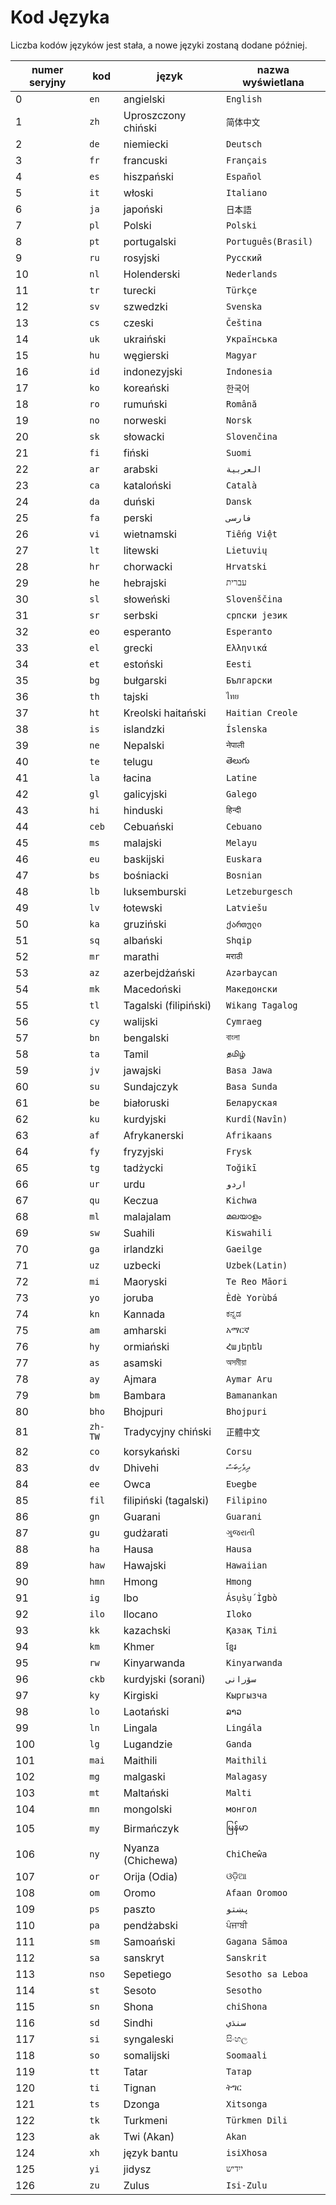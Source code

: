 # Kod Języka

Liczba kodów języków jest stała, a nowe języki zostaną dodane później.

| numer seryjny | kod | język | nazwa wyświetlana |
| - | - | - | - |
| 0 | `en` | angielski | `English` |
| 1 | `zh` | Uproszczony chiński | `简体中文` |
| 2 | `de` | niemiecki | `Deutsch` |
| 3 | `fr` | francuski | `Français` |
| 4 | `es` | hiszpański | `Español` |
| 5 | `it` | włoski | `Italiano` |
| 6 | `ja` | japoński | `日本語` |
| 7 | `pl` | Polski | `Polski` |
| 8 | `pt` | portugalski | `Português(Brasil)` |
| 9 | `ru` | rosyjski | `Русский` |
| 10 | `nl` | Holenderski | `Nederlands` |
| 11 | `tr` | turecki | `Türkçe` |
| 12 | `sv` | szwedzki | `Svenska` |
| 13 | `cs` | czeski | `Čeština` |
| 14 | `uk` | ukraiński | `Українська` |
| 15 | `hu` | węgierski | `Magyar` |
| 16 | `id` | indonezyjski | `Indonesia` |
| 17 | `ko` | koreański | `한국어` |
| 18 | `ro` | rumuński | `Română` |
| 19 | `no` | norweski | `Norsk` |
| 20 | `sk` | słowacki | `Slovenčina` |
| 21 | `fi` | fiński | `Suomi` |
| 22 | `ar` | arabski | `العربية` |
| 23 | `ca` | kataloński | `Català` |
| 24 | `da` | duński | `Dansk` |
| 25 | `fa` | perski | `فارسی` |
| 26 | `vi` | wietnamski | `Tiếng Việt` |
| 27 | `lt` | litewski | `Lietuvių` |
| 28 | `hr` | chorwacki | `Hrvatski` |
| 29 | `he` | hebrajski | `עברית` |
| 30 | `sl` | słoweński | `Slovenščina` |
| 31 | `sr` | serbski | `српски језик` |
| 32 | `eo` | esperanto | `Esperanto` |
| 33 | `el` | grecki | `Ελληνικά` |
| 34 | `et` | estoński | `Eesti` |
| 35 | `bg` | bułgarski | `Български` |
| 36 | `th` | tajski | `ไทย` |
| 37 | `ht` | Kreolski haitański | `Haitian Creole` |
| 38 | `is` | islandzki | `Íslenska` |
| 39 | `ne` | Nepalski | `नेपाली` |
| 40 | `te` | telugu | `తెలుగు` |
| 41 | `la` | łacina | `Latine` |
| 42 | `gl` | galicyjski | `Galego` |
| 43 | `hi` | hinduski | `हिन्दी` |
| 44 | `ceb` | Cebuański | `Cebuano` |
| 45 | `ms` | malajski | `Melayu` |
| 46 | `eu` | baskijski | `Euskara` |
| 47 | `bs` | bośniacki | `Bosnian` |
| 48 | `lb` | luksemburski | `Letzeburgesch` |
| 49 | `lv` | łotewski | `Latviešu` |
| 50 | `ka` | gruziński | `ქართული` |
| 51 | `sq` | albański | `Shqip` |
| 52 | `mr` | marathi | `मराठी` |
| 53 | `az` | azerbejdżański | `Azərbaycan` |
| 54 | `mk` | Macedoński | `Македонски` |
| 55 | `tl` | Tagalski (filipiński) | `Wikang Tagalog` |
| 56 | `cy` | walijski | `Cymraeg` |
| 57 | `bn` | bengalski | `বাংলা` |
| 58 | `ta` | Tamil | `தமிழ்` |
| 59 | `jv` | jawajski | `Basa Jawa` |
| 60 | `su` | Sundajczyk | `Basa Sunda` |
| 61 | `be` | białoruski | `Беларуская` |
| 62 | `ku` | kurdyjski | `Kurdî(Navîn)` |
| 63 | `af` | Afrykanerski | `Afrikaans` |
| 64 | `fy` | fryzyjski | `Frysk` |
| 65 | `tg` | tadżycki | `Toğikī` |
| 66 | `ur` | urdu | `اردو` |
| 67 | `qu` | Keczua | `Kichwa` |
| 68 | `ml` | malajalam | `മലയാളം` |
| 69 | `sw` | Suahili | `Kiswahili` |
| 70 | `ga` | irlandzki | `Gaeilge` |
| 71 | `uz` | uzbecki | `Uzbek(Latin)` |
| 72 | `mi` | Maoryski | `Te Reo Māori` |
| 73 | `yo` | joruba | `Èdè Yorùbá` |
| 74 | `kn` | Kannada | `ಕನ್ನಡ` |
| 75 | `am` | amharski | `አማርኛ` |
| 76 | `hy` | ormiański | `Հայերեն` |
| 77 | `as` | asamski | `অসমীয়া` |
| 78 | `ay` | Ajmara | `Aymar Aru` |
| 79 | `bm` | Bambara | `Bamanankan` |
| 80 | `bho` | Bhojpuri | `Bhojpuri` |
| 81 | `zh-TW` | Tradycyjny chiński | `正體中文` |
| 82 | `co` | korsykański | `Corsu` |
| 83 | `dv` | Dhivehi | `ދިވެހިބަސް` |
| 84 | `ee` | Owca | `Eʋegbe` |
| 85 | `fil` | filipiński (tagalski) | `Filipino` |
| 86 | `gn` | Guarani | `Guarani` |
| 87 | `gu` | gudżarati | `ગુજરાતી` |
| 88 | `ha` | Hausa | `Hausa` |
| 89 | `haw` | Hawajski | `Hawaiian` |
| 90 | `hmn` | Hmong | `Hmong` |
| 91 | `ig` | Ibo | `Ásụ̀sụ́ Ìgbò` |
| 92 | `ilo` | Ilocano | `Iloko` |
| 93 | `kk` | kazachski | `Қазақ Тілі` |
| 94 | `km` | Khmer | `ខ្មែរ` |
| 95 | `rw` | Kinyarwanda | `Kinyarwanda` |
| 96 | `ckb` | kurdyjski (sorani) | `سۆرانی` |
| 97 | `ky` | Kirgiski | `Кыргызча` |
| 98 | `lo` | Laotański | `ລາວ` |
| 99 | `ln` | Lingala | `Lingála` |
| 100 | `lg` | Lugandzie | `Ganda` |
| 101 | `mai` | Maithili | `Maithili` |
| 102 | `mg` | malgaski | `Malagasy` |
| 103 | `mt` | Maltański | `Malti` |
| 104 | `mn` | mongolski | `монгол` |
| 105 | `my` | Birmańczyk | `မြန်မာ` |
| 106 | `ny` | Nyanza (Chichewa) | `ChiCheŵa` |
| 107 | `or` | Orija (Odia) | `ଓଡ଼ିଆ` |
| 108 | `om` | Oromo | `Afaan Oromoo` |
| 109 | `ps` | paszto | `پښتو` |
| 110 | `pa` | pendżabski | `ਪੰਜਾਬੀ` |
| 111 | `sm` | Samoański | `Gagana Sāmoa` |
| 112 | `sa` | sanskryt | `Sanskrit` |
| 113 | `nso` | Sepetiego | `Sesotho sa Leboa` |
| 114 | `st` | Sesoto | `Sesotho` |
| 115 | `sn` | Shona | `chiShona` |
| 116 | `sd` | Sindhi | `سنڌي` |
| 117 | `si` | syngaleski | `සිංහල` |
| 118 | `so` | somalijski | `Soomaali` |
| 119 | `tt` | Tatar | `Татар` |
| 120 | `ti` | Tignan | `ትግር` |
| 121 | `ts` | Dzonga | `Xitsonga` |
| 122 | `tk` | Turkmeni | `Türkmen Dili` |
| 123 | `ak` | Twi (Akan) | `Akan` |
| 124 | `xh` | język bantu | `isiXhosa` |
| 125 | `yi` | jidysz | `ייִדיש` |
| 126 | `zu` | Zulus | `Isi-Zulu` |